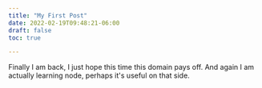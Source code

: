 ```yaml
---
title: "My First Post"
date: 2022-02-19T09:48:21-06:00
draft: false
toc: true

---
```

Finally I am back, I just hope this time this domain pays off.
And again I am actually learning node, perhaps it's useful on that side.